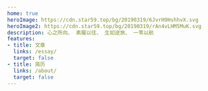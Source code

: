 ```yaml
---
home: true
heroImage: https://cdn.star59.top/bg/20190319/6JvrH9HshhvX.svg
heroImage2: https://cdn.star59.top/bg/20190319/rAn4vLHM5MuK.svg
description: 心之所向、 素履以往、 生如逆旅、 一苇以航
features:
- title: 文章
  links: /essay/
  target: false
- title: 简历
  links: /about/
  target: false
---
```


